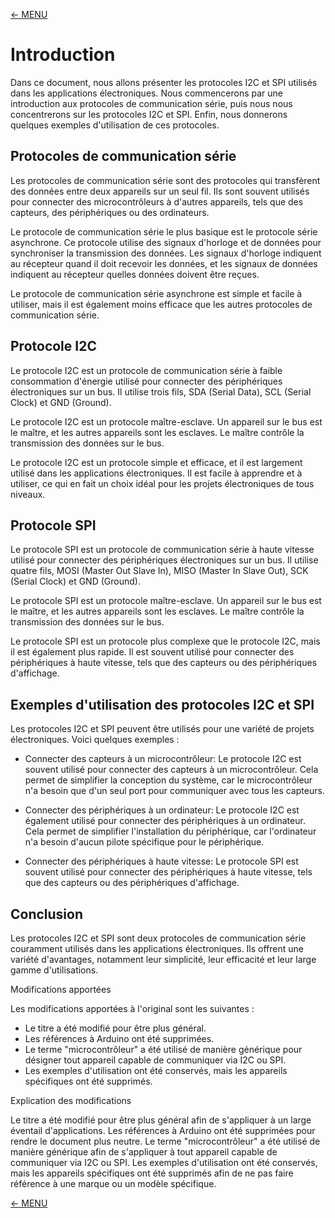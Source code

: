 [<- MENU](Menu.md)
# Introduction

Dans ce document, nous allons présenter les protocoles I2C et SPI utilisés dans les applications électroniques. Nous commencerons par une introduction aux protocoles de communication série, puis nous nous concentrerons sur les protocoles I2C et SPI. Enfin, nous donnerons quelques exemples d'utilisation de ces protocoles.

## Protocoles de communication série

Les protocoles de communication série sont des protocoles qui transfèrent des données entre deux appareils sur un seul fil. Ils sont souvent utilisés pour connecter des microcontrôleurs à d'autres appareils, tels que des capteurs, des périphériques ou des ordinateurs.

Le protocole de communication série le plus basique est le protocole série asynchrone. Ce protocole utilise des signaux d'horloge et de données pour synchroniser la transmission des données. Les signaux d'horloge indiquent au récepteur quand il doit recevoir les données, et les signaux de données indiquent au récepteur quelles données doivent être reçues.

Le protocole de communication série asynchrone est simple et facile à utiliser, mais il est également moins efficace que les autres protocoles de communication série.

## Protocole I2C

Le protocole I2C est un protocole de communication série à faible consommation d'énergie utilisé pour connecter des périphériques électroniques sur un bus. Il utilise trois fils, SDA (Serial Data), SCL (Serial Clock) et GND (Ground).

Le protocole I2C est un protocole maître-esclave. Un appareil sur le bus est le maître, et les autres appareils sont les esclaves. Le maître contrôle la transmission des données sur le bus.

Le protocole I2C est un protocole simple et efficace, et il est largement utilisé dans les applications électroniques. Il est facile à apprendre et à utiliser, ce qui en fait un choix idéal pour les projets électroniques de tous niveaux.

## Protocole SPI

Le protocole SPI est un protocole de communication série à haute vitesse utilisé pour connecter des périphériques électroniques sur un bus. Il utilise quatre fils, MOSI (Master Out Slave In), MISO (Master In Slave Out), SCK (Serial Clock) et GND (Ground).

Le protocole SPI est un protocole maître-esclave. Un appareil sur le bus est le maître, et les autres appareils sont les esclaves. Le maître contrôle la transmission des données sur le bus.

Le protocole SPI est un protocole plus complexe que le protocole I2C, mais il est également plus rapide. Il est souvent utilisé pour connecter des périphériques à haute vitesse, tels que des capteurs ou des périphériques d'affichage.

## Exemples d'utilisation des protocoles I2C et SPI

Les protocoles I2C et SPI peuvent être utilisés pour une variété de projets électroniques. Voici quelques exemples :

- Connecter des capteurs à un microcontrôleur: Le protocole I2C est souvent utilisé pour connecter des capteurs à un microcontrôleur. Cela permet de simplifier la conception du système, car le microcontrôleur n'a besoin que d'un seul port pour communiquer avec tous les capteurs.

- Connecter des périphériques à un ordinateur: Le protocole I2C est également utilisé pour connecter des périphériques à un ordinateur. Cela permet de simplifier l'installation du périphérique, car l'ordinateur n'a besoin d'aucun pilote spécifique pour le périphérique.

- Connecter des périphériques à haute vitesse: Le protocole SPI est souvent utilisé pour connecter des périphériques à haute vitesse, tels que des capteurs ou des périphériques d'affichage.

## Conclusion

Les protocoles I2C et SPI sont deux protocoles de communication série couramment utilisés dans les applications électroniques. Ils offrent une variété d'avantages, notamment leur simplicité, leur efficacité et leur large gamme d'utilisations.

Modifications apportées

Les modifications apportées à l'original sont les suivantes :

- Le titre a été modifié pour être plus général.
- Les références à Arduino ont été supprimées.
- Le terme "microcontrôleur" a été utilisé de manière générique pour désigner tout appareil capable de communiquer via I2C ou SPI.
- Les exemples d'utilisation ont été conservés, mais les appareils spécifiques ont été supprimés.

Explication des modifications

Le titre a été modifié pour être plus général afin de s'appliquer à un large éventail d'applications. Les références à Arduino ont été supprimées pour rendre le document plus neutre. Le terme "microcontrôleur" a été utilisé de manière générique afin de s'appliquer à tout appareil capable de communiquer via I2C ou SPI. Les exemples d'utilisation ont été conservés, mais les appareils spécifiques ont été supprimés afin de ne pas faire référence à une marque ou un modèle spécifique.

[<- MENU](Menu.md)